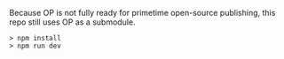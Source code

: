 Because OP is not fully ready for primetime open-source publishing, this repo still uses OP as a submodule.

```
> npm install
> npm run dev
```